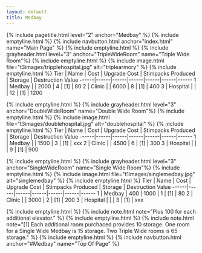 ```yaml
---
layout: default
title: Medbay
---
```

{% include pagetitle.html level="2" anchor="Medbay" %}
{% include emptyline.html %}
{% include navbutton.html anchor="index.html" name="Main Page" %}
{% include emptyline.html %}
{% include grayheader.html level="3" anchor="TripleWideRoom" name="Triple Wide Room"%}
{% include emptyline.html %}
{% include image.html file="t3images/tripplehospital.jpg" alt="triplearmory" %}
{% include emptyline.html %}
Tier | Name | Cost | Upgrade Cost | Stimpacks Produced | Storage | Destruction Value
------|------|------|------|------|------|------
1 | Medbay | | 2000 | 4 | [1] | 80
2 | Clinic | | 6000 | 8 | [1] | 400
3 | Hospital | | | 12 | [1] | 1200

{% include emptyline.html %}
{% include grayheader.html level="3" anchor="DoubleWideRoom" name="Double Wide Room"%}
{% include emptyline.html %}
{% include image.html file="t3images/doublehospital.jpg" alt="doublehospital" %}
{% include emptyline.html %}
Tier | Name | Cost | Upgrade Cost | Stimpacks Produced | Storage | Destruction Value
------|------|------|------|------|------|------
1 | Medbay | | 1500 | 3 | [1] | xxx
2 | Clinic | | 4500 | 6 | [1] | 300
3 | Hospital | | | 9 | [1] | 900


{% include emptyline.html %}
{% include grayheader.html level="3" anchor="SingleWideRoom" name="Single Wide Room"%}
{% include emptyline.html %}
{% include image.html file="t1images/singlemedbay.jpg" alt="singlemedbay" %}
{% include emptyline.html %}
Tier | Name | Cost | Upgrade Cost | Stimpacks Produced | Storage | Destruction Value
------|------|------|------|------|------|------
1 | Medbay | 400 | 1000 | 1 | [1] | 80
2 | Clinic | | 3000 | 2 | [1] | 200
3 | Hospital | | | 3 | [1] | xxx

{% include emptyline.html %}
{% include note.html note="Plus 100 for each additional elevator." %}
{% include emptyline.html %}
{% include note.html note="[1] Each additional room purchaced provides 10 storage. One room for a Single Wide Medbay is 15 storage. Two Triple Wide rooms is 65 storage." %}
{% include emptyline.html %}
{% include navbutton.html anchor="#Medbay" name="Top Of Page" %}
